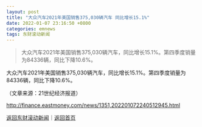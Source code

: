 ```yaml
---
layout: post
title: "大众汽车2021年美国销售375,030辆汽车 同比增长15.1%"
date: 2022-01-07 23:16:50 +0800
categories: emnews
tags: 东财滚动新闻
---
```

> 大众汽车2021年美国销售375,030辆汽车，同比增长15.1%。第四季度销量为84336辆，同比下降10.6%。

<p>大众汽车2021年美国销售375,030辆汽车，同比增长15.1%。第四季度销量为84336辆，同比下降10.6%。</p><p class="em_media">（文章来源：21世纪经济报道）</p>

<http://finance.eastmoney.com/news/1351,202201072240512945.html>

[返回东财滚动新闻](//finews.withounder.com/emnews/)｜[返回首页](//finews.withounder.com/)